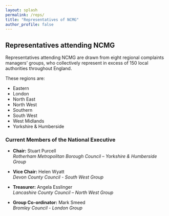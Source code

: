 ```yaml
---
layout: splash
permalink: /reps/
title: "Representatives of NCMG"
author_profile: false
---
```


## Representatives attending NCMG

Representatives attending NCMG are drawn from eight regional complaints managers’ groups, who collectively represent in excess of 150 local authorities throughout England.

These regions are:

- Eastern
- London
- North East
- North West
- Southern
- South West
- West Midlands
- Yorkshire & Humberside

### Current Members of the National Executive

- **Chair:** Stuart Purcell  
  *Rotherham Metropolitan Borough Council – Yorkshire & Humberside Group*

- **Vice Chair:** Helen Wyatt  
  *Devon County Council - South West Group*

- **Treasurer:** Angela Esslinger  
  *Lancashire County Council – North West Group*

- **Group Co-ordinator:** Mark Smeed  
  *Bromley Council - London Group*
